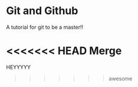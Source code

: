 # Git and Github

A tutorial for git to be a master!!

<<<<<<< HEAD
Merge
=======
HEYYYYY
>>>>>>> awesome
